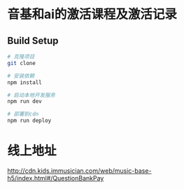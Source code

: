 # 音基和ai的激活课程及激活记录


## Build Setup

``` bash
# 克隆项目
git clone

# 安装依赖
npm install

# 启动本地开发服务
npm run dev

# 部署到cdn
npm run deploy

```
# 线上地址
http://cdn.kids.immusician.com/web/music-base-h5/index.html#/QuestionBankPay



